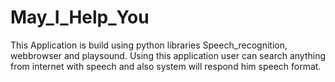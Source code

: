# May_I_Help_You
This Application is build using python libraries Speech_recognition, webbrowser and playsound. Using this application user can search anything from internet with speech and also system will respond him speech format.
